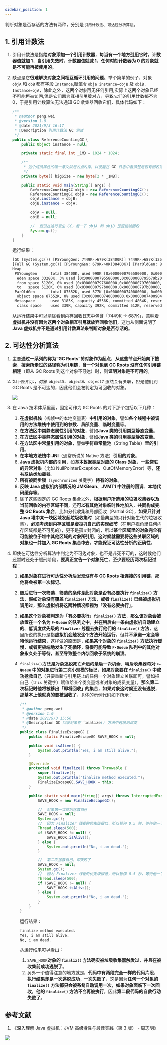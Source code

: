 ```yaml
---
sidebar_position: 1
---
```


判断对象是否存活的方法有两种，分别是 `引用计数法`、`可达性分析算法`。

## 1. 引用计数法

1. 引用计数法是指**给对象添加一个引用计数器**，**每当有一个地方[引用](https://ricear.com/project-34/doc-530)它时**，**计数器值就加 1**，**当引用失效时**，**计数器值就减 1**，**任何时刻计数器为 0 的对象就是不可能再被使用的**。
2. 缺点是它**很难解决对象之间相互循环引用的问题**。举个简单的例子，对象 `objA` 和 `obB` 都有字段 `Instance`,赋值令 `obja instance=objB` 及 `obiB. Instance=ojA`，除此之外，这两个对象再无任何引用,实际上这两个对象已经不可能再被访问,但是它们因为互相引用着对方，导致它们的引用计数都不为 0，于是引用计数算法无法通知 GC 收集器回收它们，具体代码如下：
   
   ```java
   /**
    * @author peng.wei
    * @version 1.0
    * @date 2021/9/3 16:17
    * @Description 引用计数法 GC 测试
    */
   public class ReferenceCountingGC {
       public Object instance = null;
   
       private static final int _1MB = 1024 * 1024;
   
       /**
        * 这个成员属性的唯一意义就是占点内存，以便能在 GC 日志中看清楚是否有回收过
        */
       private byte[] bigSize = new byte[2 * _1MB];
   
       public static void main(String[] args) {
           ReferenceCountingGC objA = new ReferenceCountingGC();
           ReferenceCountingGC objB = new ReferenceCountingGC();
           objA.instance = objB;
           objB.instance = objA;
   
           objA = null;
           objB = null;
   
           //  假设在这行发生 GC，看一下 objA 和 objB 是否能被回收
           System.gc();
       }
   }
   ```
   
   运行结果：
   
   ```txt
   [GC (System.gc()) [PSYoungGen: 7449K->679K(38400K)] 7449K->687K(125952K), 0.0019256 secs] [Times: user=0.00 sys=0.00, real=0.00 secs] 
   [Full GC (System.gc()) [PSYoungGen: 679K->0K(38400K)] [ParOldGen: 8K->577K(87552K)] 687K->577K(125952K), [Metaspace: 3178K->3178K(1056768K)], 0.0082725 secs] [Times: user=0.01 sys=0.00, real=0.01 secs] 
   Heap
    PSYoungGen      total 38400K, used 998K [0x0000000795580000, 0x0000000798000000, 0x00000007c0000000)
     eden space 33280K, 3% used [0x0000000795580000,0x0000000795679b20,0x0000000797600000)
     from space 5120K, 0% used [0x0000000797600000,0x0000000797600000,0x0000000797b00000)
     to   space 5120K, 0% used [0x0000000797b00000,0x0000000797b00000,0x0000000798000000)
    ParOldGen       total 87552K, used 577K [0x0000000740000000, 0x0000000745580000, 0x0000000795580000)
     object space 87552K, 0% used [0x0000000740000000,0x0000000740090418,0x0000000745580000)
    Metaspace       used 3185K, capacity 4556K, committed 4864K, reserved 1056768K
     class space    used 339K, capacity 392K, committed 512K, reserved 1048576K
   ```
   
   从运行结果中可以清除看到内存回收日志中包含「7449K -> 687K」，意味着**虚拟机并没有因为这两个对象相互引用就放弃回收他们**，这也从侧面说明了**Java 虚拟机并不是通过引用计数算法来判断对象是否存活的**。

## 2. 可达性分析算法

1. 主要**通过一系列的称为“GC Roots”的对象作为起点**，**从这些节点开始向下搜索**，**搜索所走过的路径称为引用链**，**当一个对象到 GC Roots 没有任何引用链相连**（即从 GC Roots 到这个对象不可达）时，则**证明对象是不可用的**。
2. 如下图所示，对象 `object5`、`object6`、`object7` 虽然互有关联，但是他们到 GC Roots 是不可达的，因此他们会被判定为可回收的对象。
   
   ![](https://ricear.com/media/202109/2021-09-03_143542_966399.png)
3. 在 Java 技术体系里面，固定可作为 GC Roots 的对下那个包括以下几种：
   
   1. **在虚拟机栈**（栈帧中的本地变量表）**中引用的对象**，譬如**各个线程中被调用的方法堆栈中使用到的参数**、**局部变量**、**临时变量**等。
   2. **在方法区中类静态属性引用的对象**，譬如**Java 类的引用类型静态变量**。
   3. **在方法区中类静态属性引用的对象**，譬如**Java 类的引用类型静态变量**。
   4. **在方法区中常量引用的对象**，譬如**字符串常量池**（String Table）**里的引用**。
   5. **在本地方法栈中 JNI**（通常所说的 Native 方法）**引用的对象**。
   6. **Java 虚拟机内部的引用**，如**基本数据类型对应的 Class 对象**，**一些常驻的异常对象**（比如 NullPointerException、OutOfMemoryError）等，**还有系统类加载器**。
   7. **所有被同步锁**（`synchronized` 关键字）**持有的对象**。
   8. **反映 Java 虚拟机内部情况的 JMXBean**、**JVMT1 中注册的回调**、**本地代码缓存等**。
   9. 除了这些固定的 GC Roots 集合以外，**根据用户所选用的垃圾收集器以及当前回收的内存区域不同**，还**可以有其他对象临时性地加入**，**共同构成完整 GC Roots 集合**，比如分代收集和局部回收（Partial GC），**如果只针对 Java 堆中某一块区域发起垃圾收集时**（如最典型的只针对新生代的垃圾收集），**必须考虑到内存区域是虚拟机自己的实现细节**（在用户视角里任何内存区域都是不可见的），更不是孤立封闭的，所以**某个区域里的对象完全有可能被位于堆中其他区域的对象所引用**，**这时候就需要将这些关联区域的对象也一并加入 GC Roots 集合中去**，**才能保证可达性分析的正确性**。
4. 即使在可达性分析算法中判定为不可达对象，也不是非死不可的，这时候他们还暂时还处于缓刑阶段，**要真正宣告一个对象死亡**，**至少要经历两次标记过程**：
   
   1. **如果对象在进行可达性分析后发现没有与 GC Roots 相连接的引用链**，**那他将会被第一次标记**。
   2. **随后进行一次筛选**，**筛选的条件是此对象是否有必要执行 `finalize()` 方法**，**假如对象没有覆盖 `finalize()` 方法**，**或者 `finalize()` 已经被虚拟机调用过**，**那么虚拟机将这两种情况都视为「没有必要执行」**。
   3. **如果这个对象被判定为「有必要执行」`finalize()` 方法**，**那么该对象会被放置在一个名为 `F-Queue` 的队列之中**，**并在稍后由一条由虚拟机自动建立的**、**低调度优先级的 `Finalizer` 线程去执行他们的 `finalize()` 方法**，这里所说的执行是指**虚拟机会触发这个方法开始运行**，但并**不承诺一定会等待他运行结束**，这样做的原因是，**如果某个对象的 `finalize()` 方法执行缓慢**，**或者更极端地发生了死循环**，**将很可能导致 `F-Queue` 队列中的其他对象永久处于等待**，**甚至导致整个内存回收子系统的崩溃**。
   4. `finalize()`**方法是对象逃脱死亡命运的最后一次机会**，**稍后收集器将对 `F-Queue` 中的对象进行第二次小规模的标记**，**如果对象要在 `finalize()` 中成功拯救自己**（只要重新与引用链上的任何一个对象建立关联即可，譬如把自己（`this` 关键字）赋值给某个类变量或者对象的成员变量），**那么第二次标记时他将被移出「即将回收」的集合**，**如果对象这时候还没有逃脱**，**那基本上他就真的要被回收了**，具体的示例代码如下所示：
      
      ```java
      /**
       * @author peng.wei
       * @version 1.0
       * @date 2021/9/3 15:56
       * @Description GC 回收对象在 finalize() 方法中逃脱测试类
       */
      public class FinalizeEscapeGC {
          public static FinalizeEscapeGC SAVE_HOOK = null;
      
          public void isAlive() {
              System.out.println("Yes, i am still alive.");
          }
      
          @Override
          protected void finalize() throws Throwable {
              super.finalize();
              System.out.println("finalize method executed.");
              FinalizeEscapeGC.SAVE_HOOK = this;
          }
      
          public static void main(String[] args) throws InterruptedException {
              SAVE_HOOK = new FinalizeEscapeGC();
      
              //  对象第一次成功拯救自己
              SAVE_HOOK = null;
              System.gc();
              //  因为 Finalizer 线程的优先级很低，所以暂停 0.5 秒，等待他一下
              Thread.sleep(500);
              if (SAVE_HOOK != null) {
                  SAVE_HOOK.isAlive();
              } else {
                  System.out.println("No, i am dead.");
              }
      
              //  第二次拯救自己，却失败了
              SAVE_HOOK = null;
              System.gc();
              //  因为 Finalizer 线程的优先级很低，所以暂停 0.5 秒，等待他一下
              Thread.sleep(500);
              if (SAVE_HOOK != null) {
                  SAVE_HOOK.isAlive();
              } else {
                  System.out.println("No, i am dead.");
              }
          }
      }
      ```
      
      运行结果：
      
      ```txt
      finalize method executed.
      Yes, i am still alive.
      No, i am dead.
      ```
      
      从运行结果可以看出：
      
      1. `SAVE_HOOK`**对象的 `finaliz()` 方法确实被垃圾收集器触发过**，**并且在被收集前成功逃脱了**。
      2. 另外一个值得注意的地方就是，**代码中有两段完全一样的代码片段**，**执行结果却是一次逃脱成功**，**一次失败了**，这是因为**任何一个对象的 `finalize()` 方法都只会被系统自动调用一次**，**如果对象面临下一次回收**，**他的 `finalize()` 方法不会再被执行**，因此**第二段代码的自救行动失败了**。

## 参考文献

1. 《深入理解 Java 虚拟机：JVM 高级特性与最佳实践（第 3 版） - 周志明》

![](https://ricear.com/media/202105//1621914618.1032557.png)

